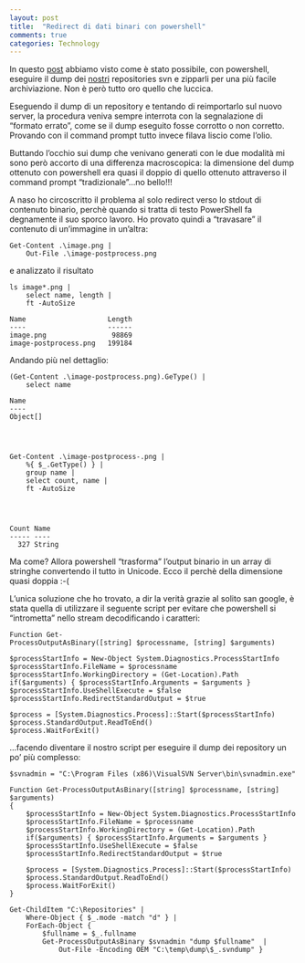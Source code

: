 ```yaml
---
layout: post
title:  "Redirect di dati binari con powershell"
comments: true
categories: Technology
---
```



In questo [post](http://blog.codiceplastico.com/melkio/index.php/2011/09/15/dump-di-repositories-svn-con-powershell/) abbiamo visto come è stato possibile, con powershell, eseguire il dump dei [nostri](http://www.codiceplastico.com) repositories svn e zipparli per una più facile archiviazione. Non è però tutto oro quello che luccica.

Eseguendo il dump di un repository e tentando di reimportarlo sul nuovo server, la procedura veniva sempre interrota con la segnalazione di &#8220;formato errato&#8221;, come se il dump eseguito fosse corrotto o non corretto. Provando con il command prompt tutto invece filava liscio come l&#8217;olio.

Buttando l&#8217;occhio sui dump che venivano generati con le due modalità mi sono però accorto di una differenza macroscopica: la dimensione del dump ottenuto con powershell era quasi il doppio di quello ottenuto attraverso il command prompt &#8220;tradizionale&#8221;&#8230;no bello!!!

A naso ho circoscritto il problema al solo redirect verso lo stdout di contenuto binario, perchè quando si tratta di testo PowerShell fa degnamente il suo sporco lavoro. Ho provato quindi a &#8220;travasare&#8221; il contenuto di un&#8217;immagine in un&#8217;altra:

```
Get-Content .\image.png |
    Out-File .\image-postprocess.png

```

e analizzato il risultato

```
ls image*.png |
    select name, length |
    ft -AutoSize

Name                    Length
----                    ------
image.png                98869
image-postprocess.png   199184

```

Andando più nel dettaglio:

```
(Get-Content .\image-postprocess.png).GeType() |
    select name

Name
----
Object[]




Get-Content .\image-postprocess-.png |
    %{ $_.GetType() } |
    group name |
    select count, name |
    ft -AutoSize




Count Name
----- ----
  327 String

```

Ma come? Allora powershell &#8220;trasforma&#8221; l&#8217;output binario in un array di stringhe convertendo il tutto in Unicode. Ecco il perchè della dimensione quasi doppia :-(

L&#8217;unica soluzione che ho trovato, a dir la verità grazie al solito san google, è stata quella di utilizzare il seguente script per evitare che powershell si &#8220;intrometta&#8221; nello stream decodificando i caratteri:

```
Function Get-ProcessOutputAsBinary([string] $processname, [string] $arguments)

$processStartInfo = New-Object System.Diagnostics.ProcessStartInfo
$processStartInfo.FileName = $processname
$processStartInfo.WorkingDirectory = (Get-Location).Path
if($arguments) { $processStartInfo.Arguments = $arguments }
$processStartInfo.UseShellExecute = $false
$processStartInfo.RedirectStandardOutput = $true 

$process = [System.Diagnostics.Process]::Start($processStartInfo)
$process.StandardOutput.ReadToEnd()
$process.WaitForExit()

```

&#8230;facendo diventare il nostro script per eseguire il dump dei repository un po&#8217; più complesso:

```
$svnadmin = "C:\Program Files (x86)\VisualSVN Server\bin\svnadmin.exe"

Function Get-ProcessOutputAsBinary([string] $processname, [string] $arguments)
{
    $processStartInfo = New-Object System.Diagnostics.ProcessStartInfo
    $processStartInfo.FileName = $processname
    $processStartInfo.WorkingDirectory = (Get-Location).Path
    if($arguments) { $processStartInfo.Arguments = $arguments }
    $processStartInfo.UseShellExecute = $false
    $processStartInfo.RedirectStandardOutput = $true 

    $process = [System.Diagnostics.Process]::Start($processStartInfo)
    $process.StandardOutput.ReadToEnd()
    $process.WaitForExit()
}

Get-ChildItem "C:\Repositories" |
    Where-Object { $_.mode -match "d" } |
    ForEach-Object {
        $fullname = $_.fullname
        Get-ProcessOutputAsBinary $svnadmin "dump $fullname"  |
            Out-File -Encoding OEM "C:\temp\dump\$_.svndump" }

```

